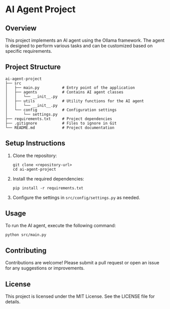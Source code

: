 # AI Agent Project

## Overview
This project implements an AI agent using the Ollama framework. The agent is designed to perform various tasks and can be customized based on specific requirements.

## Project Structure
```
ai-agent-project
├── src
│   ├── main.py          # Entry point of the application
│   ├── agents           # Contains AI agent classes
│   │   └── __init__.py
│   ├── utils            # Utility functions for the AI agent
│   │   └── __init__.py
│   └── config           # Configuration settings
│       └── settings.py
├── requirements.txt     # Project dependencies
├── .gitignore           # Files to ignore in Git
└── README.md            # Project documentation
```

## Setup Instructions
1. Clone the repository:
   ```
   git clone <repository-url>
   cd ai-agent-project
   ```

2. Install the required dependencies:
   ```
   pip install -r requirements.txt
   ```

3. Configure the settings in `src/config/settings.py` as needed.

## Usage
To run the AI agent, execute the following command:
```
python src/main.py
```

## Contributing
Contributions are welcome! Please submit a pull request or open an issue for any suggestions or improvements.

## License
This project is licensed under the MIT License. See the LICENSE file for details.